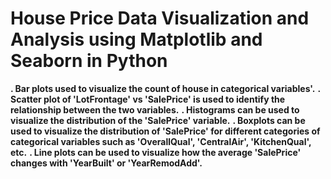<h1><strong>House Price Data Visualization and Analysis using Matplotlib and Seaborn in Python</h1></strong>

<n><strong>. Bar plots used to visualize the count of house in categorical variables'.</strong></n>
<n><strong>. Scatter plot of 'LotFrontage' vs 'SalePrice' is used to identify the relationship between the two variables.</strong></n>
<n><strong>. Histograms can be used to visualize the distribution of the 'SalePrice' variable.</strong></n>
<n><strong>. Boxplots can be used to visualize the distribution of 'SalePrice' for different categories of categorical variables such as 'OverallQual', 'CentralAir', 'KitchenQual', etc.</strong></n>
<n><strong>. Line plots can be used to visualize how the average 'SalePrice' changes with 'YearBuilt' or 'YearRemodAdd'.</strong></n>
